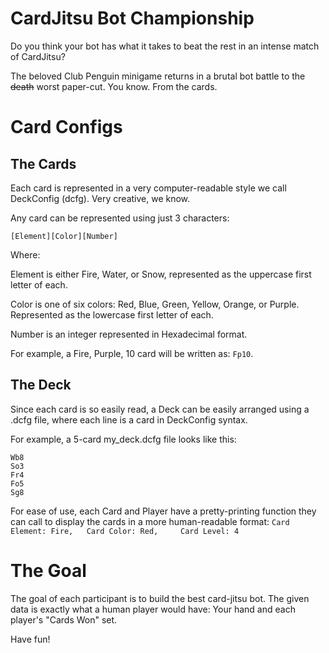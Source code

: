 # CardJitsu Bot Championship
Do you think your bot has what it takes to beat the rest in an intense match of CardJitsu?

The beloved Club Penguin minigame returns in a brutal bot battle to the ~~death~~ worst paper-cut.
You know.
From the cards.

# Card Configs
## The Cards
Each card is represented in a very computer-readable style we call DeckConfig (dcfg). Very creative, we know.

Any card can be represented using just 3 characters:
```
[Element][Color][Number]
```
Where:

Element is either Fire, Water, or Snow, represented as the uppercase first letter of each.

Color is one of six colors: Red, Blue, Green, Yellow, Orange, or Purple. Represented as the lowercase first letter of each.

Number is an integer represented in Hexadecimal format.

For example, a Fire, Purple, 10 card will be written as: `Fp10`.

## The Deck
Since each card is so easily read, a Deck can be easily arranged using a .dcfg file, where each line is a card in DeckConfig syntax.

For example, a 5-card my_deck.dcfg file looks like this:
```
Wb8
So3
Fr4
Fo5
Sg8
```

For ease of use, each Card and Player have a pretty-printing function they can call to display the cards in a more human-readable format: ```Card Element: Fire,   Card Color: Red,     Card Level: 4```

# The Goal
The goal of each participant is to build the best card-jitsu bot. The given data is exactly what a human player would have: Your hand and each player's "Cards Won" set.

Have fun!

